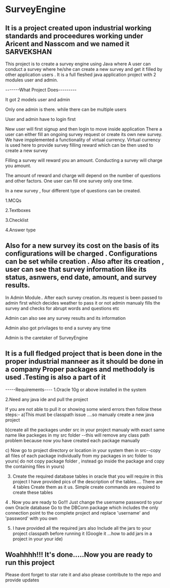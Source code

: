 # SurveyEngine

It is a project created upon industrial working standards and proceedures working under Aricent and Nasscom and we named it SARVEKSHAN
-----------------------

This project is to create a survey engine using Java where A user can conduct a survey where he/she can create a new survey and get it filled by other application users . 
It is a full fleshed java application project  with 2 modules user and admin.

-------What Project Does--------- 

It got 2 models user and admin

Only one admin is there. 
while there can be multiple users

User and admin have to login first

New user will first signup 
and then login to 
move inside application
There a user can either fill an ongoing survey request or create its own new survey.
We have impplemented a functionality of virtual currency.
Virtual currency is used here to provide survey filling reward which can be then used to create a new survey

Filling a survey will reward you an amount.
Conducting a survey will charge you amount.

The amount of reward and charge will depend on the number of questions and other factors. One user can fill one survey only one time.

In a new survey , four different type of questions can be created.

1.MCQs

2.Textboxes

3.Checklist

4.Answer type


Also for a new survey its cost on the basis of its configurations will be charged . Configurations can be set while creation .
Also after its creation , user can see that survey information like its status, asnwers, end date, amount, and survey results.
--------
In  Admin Module..
After each survey creation..its request is been passed to admin first which decides weather to pass it or not
admin manualy fills the survey and checks for abrupt words and questions etc 

Admin can also see any survey results and its information 

Admin also got privilages to end a survey any time

Admin is the caretaker of SurveyEngine 

It is a full fledged project that is been done in the proper industrial manneer as it should be done in a company
Proper packages and methodoly is used .Testing is also a part of it 
------------------



-----Requirements----
1.Oracle 10g or above installed in the system


2.Need any java ide and pull the project

If you are not able to pull it or showing some wierd errors then follow these steps:-
a)This must be classpath issue ....so manualy create a new java project

b)create all the packages under src in your project manualy   with exact same name like packeges in my src folder
--this will remove any class path problem because now you have created each package manually 

c) Now go to project directory or location in your system then in src--copy all files of each package individually from my packages in src folder to yours( do not copy package folder , instead go inside the package and copy the containing files in  yours) 


3. Create the required database tables in oracle that you will require in this project
I have provided pics of the description of the tables....
There are 4 tables 
Create them as it us.
Simple create commands are required to create these tables



4 . Now you are ready to Go!!!
Just change the username password to your own Oracle database
Go to the DBConn package which includes the only connection point to the complete project and replace 'username' and 'password' with you own


5. I have provided all the required jars also
Include all the jars to your project classpath before running it
(Google it ...how to add jars in a project in your your ide)



Woahhhh!!! It's done.....Now you are ready to run this project
--------------------------------------------------------------

Please dont forget to star rate it and also please contribute to the repo and provide updates







